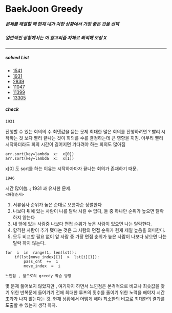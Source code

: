 # BaekJoon Greedy


#####  문제를 해결할 때 현재 내가 처한 상황에서 가장 좋은 것을 선택
##### 일반적인 상황에서는 이 알고리즘 자체로 최적해 보장 X 
***

##### solved List
* [1541](https://www.acmicpc.net/problem/1541)
* [1931](https://www.acmicpc.net/problem/1931)
* [2839](https://www.acmicpc.net/problem/2839)
* [11047](https://www.acmicpc.net/problem/11047)
* [11399](https://www.acmicpc.net/problem/11399)
* [13305](https://www.acmicpc.net/problem/13305) 

##### check
`1931`

진행할 수 있는 회의의 수 최댓값을 묻는 문제 
최대한 많은 회의를 진행하려면 ? 빨리 시작하는 것 보다 빨리 끝나는 것이 회의를 수를 결정하는데 큰 영향을 끼침. 아무리 빨리 시작하더라도 회의 시간이 길어지면 기다려야 하는 회의도 많아짐
```
arr.sort(key=lambda  x:  x[0])
arr.sort(key=lambda  x:  x[1])
```
x[0] 도 sort를 하는 이유는 시작하자마자 끝나는 회의가 존재하기 때문.

`1946`

시간 많이씀..;
1931 과 유사한 문제. <br />
`<해결순서>`
1. 서류심사 순위가 높은 순대로 오름차순 정렬한다
2. 나보다 뒤에 있는 사람이 나를 탈락 시킬 수 없다, 둘 중 하나만 순위가 높으면 탈락하지 않는다
3. 내 앞에 있는 사람중 나보다 면접 순위가 높은 사람이 있으면 나는 탈락한다.
4. 합격한 사람이 추가 됐다는 것은 그 사람의 면접 순위가 현재 제일 높음을 의미한다.  
5. 모두 비교할 필요 없이 앞 사람 중 가장 면접 순위가 높은 사람이 나보다 낮으면 나는 탈락 하지 않는다.

```
for  i  in  range(1, len(lst)):
	if(lst[move_index][1]  >  lst[i][1]):
		pass_cnt  +=  1
		move_index  =  i
```

`느낀점 , 앞으로의 greedy 학습 방향`

몇 문제 풀어보지 않았지만 , 여기까지 하면서 느낀점은 본격적으로 비교나 최솟값을 찾기 위한 반복문에 들어가기 전에 최대한 루프의 횟수를 줄이기 위한 노력을 해야지 시간초과가 나지 않는다는 것. 현재 상황에서 어떻게 해야 최소한의 비교로 최대한의 결과를 도출할 수 있는지 생각 하자.
